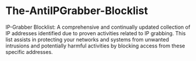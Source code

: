 # The-AntiIPGrabber-Blocklist
IP-Grabber Blocklist: A comprehensive and continually updated collection of IP addresses identified due to proven activities related to IP grabbing. This list assists in protecting your networks and systems from unwanted intrusions and potentially harmful activities by blocking access from these specific addresses.
